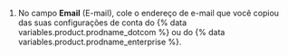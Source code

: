 1. No campo **Email** (E-mail), cole o endereço de e-mail que você copiou das suas configurações de conta do {% data variables.product.prodname_dotcom %} ou do {% data variables.product.prodname_enterprise %}.
